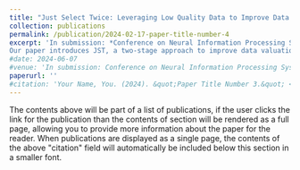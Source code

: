 ```yaml
---
title: "Just Select Twice: Leveraging Low Quality Data to Improve Data Selection"
collection: publications
permalink: /publication/2024-02-17-paper-title-number-4
excerpt: 'In submission: *Conference on Neural Information Processing Systems (NeurIPS), Datasets and Benchmarks Track, 2024.*<br><br>
Our paper introduces JST, a two-stage approach to improve data valuation. By using low-quality data as a validation set in a second valuation round, JST effectively highlights high-quality data. Tested on standard datasets with optimal transport-based methods, JST outperforms traditional methods, especially in low-noise conditions. This framework is also applicable to various data valuation techniques, including influence functions, Shapley values, and reinforcement learning.'
#date: 2024-06-07
#venue: 'In submission: Conference on Neural Information Processing Systems (NeurIPS), Datasets and Benchmarks Track, 2024.'
paperurl: ''
#citation: 'Your Name, You. (2024). &quot;Paper Title Number 3.&quot; <i>GitHub Journal of Bugs</i>. 1(3).'
---
```


The contents above will be part of a list of publications, if the user clicks the link for the publication than the contents of section will be rendered as a full page, allowing you to provide more information about the paper for the reader. When publications are displayed as a single page, the contents of the above "citation" field will automatically be included below this section in a smaller font.
